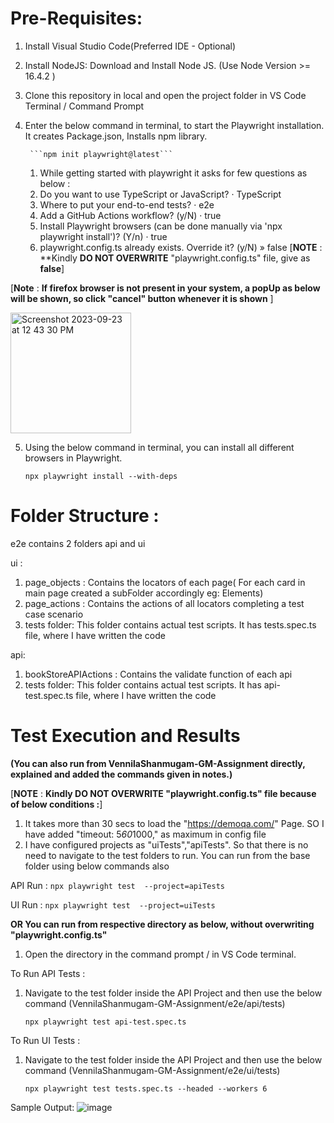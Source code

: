 # Pre-Requisites:
1. Install Visual Studio Code(Preferred IDE - Optional)
2. Install NodeJS: Download and Install Node JS. (Use Node Version >= 16.4.2 )
3. Clone this repository in local and open the project folder in VS Code Terminal / Command Prompt
4. Enter the below command in terminal, to start the Playwright installation. It creates Package.json, Installs npm library.


        ```npm init playwright@latest```

   1. While getting started with playwright it asks for few questions as below :
   2. Do you want to use TypeScript or JavaScript? · TypeScript
   3. Where to put your end-to-end tests? · e2e
   4. Add a GitHub Actions workflow? (y/N) · true
   5. Install Playwright browsers (can be done manually via 'npx playwright install')? (Y/n) · true
   6. playwright.config.ts already exists. Override it? (y/N) » false  [**NOTE** : **Kindly **DO NOT OVERWRITE** "playwright.config.ts" file, give as **false**]     

  [**Note** : **If firefox browser is not present in your system, a popUp as below will be shown, so click "cancel" button whenever it is shown** ]

   <img width="193" alt="Screenshot 2023-09-23 at 12 43 30 PM" src="https://github.com/NilaShanmugam/Distilled-PlayWright-CICD/assets/59618634/249c7ac0-253d-46f4-86dd-0ad5404f64b0">

   5. Using the below command in terminal, you can install all different browsers in Playwright.

       ```npx playwright install --with-deps```

   


# Folder Structure :

  e2e contains 2 folders api and ui

ui :
1. page_objects : Contains the locators of each page( For each card in main page created a subFolder accordingly eg: Elements)
2. page_actions : Contains the actions of all locators completing a test case scenario 
3. tests folder: This folder contains actual test scripts. It has tests.spec.ts file, where I have written the code

api:
1. bookStoreAPIActions : Contains the validate function of each api
2. tests folder: This folder contains actual test scripts. It has api-test.spec.ts file, where I have written the code

# Test Execution and Results

**(You can also run from VennilaShanmugam-GM-Assignment directly, explained and added the commands given in notes.)**

 [**NOTE** : **Kindly **DO NOT OVERWRITE** "playwright.config.ts" file because of below conditions :**]

   1. It takes more than 30 secs to load the "https://demoqa.com/" Page. SO I have added "timeout: 5*60*1000," as maximum in config file
   2. I have configured projects as "uiTests","apiTests". So that there is no need to navigate to the test folders to run. You can run from the base folder using below commands also

  API Run :
             ```npx playwright test  --project=apiTests```


  UI Run : 
              ```npx playwright test  --project=uiTests```





 **OR You can run from respective directory as below, without overwriting "playwright.config.ts"**
 
1. Open the directory in the command prompt / in VS Code terminal.

To Run API Tests :

  1. Navigate to the test folder inside the API Project and then use the below command (VennilaShanmugam-GM-Assignment/e2e/api/tests)

       ```npx playwright test api-test.spec.ts ```


 To Run UI Tests :

   1. Navigate to the test folder inside the API Project and then use the below command (VennilaShanmugam-GM-Assignment/e2e/ui/tests)

        ```npx playwright test tests.spec.ts --headed --workers 6```

Sample Output:
 ![image](https://github.com/NilaShanmugam/Distilled-PlayWright-CICD/assets/59618634/82ec1be8-8cff-4b7d-884c-b75884bd1a5d)



